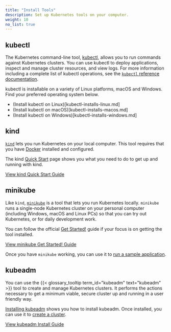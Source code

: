 ```yaml
---
title: "Install Tools"
description: Set up Kubernetes tools on your computer.
weight: 10
no_list: true
---
```


## kubectl

<!-- overview -->
The Kubernetes command-line tool, [kubectl](/docs/reference/kubectl/kubectl/), allows
you to run commands against Kubernetes clusters.
You can use kubectl to deploy applications, inspect and manage cluster resources,
and view logs. For more information including a complete list of kubectl operations, see the
[`kubectl` reference documentation](/docs/reference/kubectl/).

kubectl is installable on a variety of Linux platforms, macOS and Windows. 
Find your preferred operating system below.

- (Install kubectl on Linux)[kubectl-installs-linux.md]
- (Install kubectl on macOS)[kubectl-installs-macos.md]
- (Install kubectl on Windows)[kubectl-installs-windows.md]

## kind

[`kind`](https://kind.sigs.k8s.io/docs/) lets you run Kubernetes on
your local computer. This tool requires that you have
[Docker](https://docs.docker.com/get-docker/) installed and configured.

The kind [Quick Start](https://kind.sigs.k8s.io/docs/user/quick-start/) page
shows you what you need to do to get up and running with kind.

<a class="btn btn-primary" href="https://kind.sigs.k8s.io/docs/user/quick-start/" role="button" aria-label="View kind Quick Start Guide">View kind Quick Start Guide</a>

## minikube

Like `kind`, [`minikube`](https://minikube.sigs.k8s.io/) is a tool that lets you run Kubernetes
locally. `minikube` runs a single-node Kubernetes cluster on your personal
computer (including Windows, macOS and Linux PCs) so that you can try out
Kubernetes, or for daily development work.

You can follow the official
[Get Started!](https://minikube.sigs.k8s.io/docs/start/) guide if your focus is
on getting the tool installed.

<a class="btn btn-primary" href="https://minikube.sigs.k8s.io/docs/start/" role="button" aria-label="View minikube Get Started! Guide">View minikube Get Started! Guide</a>

Once you have `minikube` working, you can use it to
[run a sample application](/docs/tutorials/hello-minikube/).

## kubeadm

You can use the {{< glossary_tooltip term_id="kubeadm" text="kubeadm" >}} tool to create and manage Kubernetes clusters.
It performs the actions necessary to get a minimum viable, secure cluster up and running in a user friendly way.

[Installing kubeadm](/docs/setup/production-environment/tools/kubeadm/install-kubeadm/) shows you how to install kubeadm.
Once installed, you can use it to [create a cluster](/docs/setup/production-environment/tools/kubeadm/create-cluster-kubeadm/).

<a class="btn btn-primary" href="/docs/setup/production-environment/tools/kubeadm/install-kubeadm/" role="button" aria-label="View kubeadm Install Guide">View kubeadm Install Guide</a>
